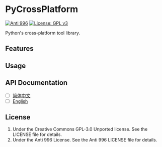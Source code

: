 # PyCrossPlatform

[![Anti 996](https://camo.githubusercontent.com/a72e7743f15db219a6aba534f9de456e86268dd6/68747470733a2f2f696d672e736869656c64732e696f2f62616467652f6c6963656e73652d416e74692532303939362d626c75652e7376673f7374796c653d666c61742d737175617265)](https://github.com/996icu/996.ICU/blob/master/LICENSE) [![License: GPL v3](https://img.shields.io/badge/License-GPLv3-blue.svg)](https://www.gnu.org/licenses/gpl-3.0)

Python's cross-platform tool library.

## Features

## Usage

## API Documentation

- [ ] [简体中文](./doc/zh-CN/README.md)
- [ ] [English](./doc/en-US/README.md)

## License

1. Under the Creative Commons GPL-3.0 Unported license. See the LICENSE file for details.
2. Under the Anti 996 License. See the Anti 996 LICENSE file for details.
